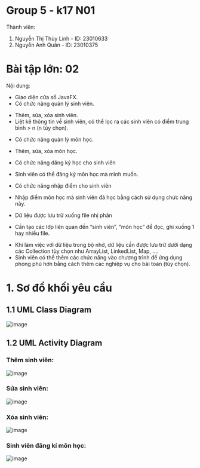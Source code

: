 # Group 5 - k17 N01
Thành viên:
1. Nguyễn Thị Thùy Linh - ID: 23010633
2. Nguyễn Anh Quân - ID: 23010375
# Bài tập lớn: 02
Nội dung: 
- Giao diện cửa sổ JavaFX.
- Có chức năng quản lý sinh viên.
+ Thêm, sửa, xóa sinh viên.
+ Liệt kê thông tin về sinh viên, có thể lọc ra các sinh viên có điểm trung bình > n (n tùy chọn).
- Có chức năng quản lý môn học.
+ Thêm, sửa, xóa môn học.
- Có chức năng đăng ký học cho sinh viên
+ Sinh viên có thể đăng ký môn học mà mình muốn.
- Có chức năng nhập điểm cho sinh viên
+ Nhập điểm môn học mà sinh viên đã học bằng cách sử dụng chức năng này.
- Dữ liệu được lưu trữ xuống file nhị phân
+ Cần tạo các lớp liên quan đến “sinh viên”, “môn học” để đọc, ghi xuống 1 hay nhiều file.
- Khi làm việc với dữ liệu trong bộ nhớ, dữ liệu cần được lưu trữ dưới dạng các Collection tùy chọn
như ArrayList, LinkedList, Map, ….
- Sinh viên có thể thêm các chức năng vào chương trình để ứng dụng phong phú hơn bằng cách thêm
các nghiệp vụ cho bài toán (tùy chọn).
# 1. Sơ đồ khối yêu cầu
## 1.1  UML Class Diagram
![image](https://github.com/user-attachments/assets/29c34f6a-b3e2-458c-819a-623327b822fe)
## 1.2 UML Activity Diagram
### Thêm sinh viên:
![image](https://github.com/user-attachments/assets/883aa473-7c18-4af6-a87f-9aac52128926)

### Sửa sinh viên:
![image](https://github.com/user-attachments/assets/3eff4a88-59fe-48ba-b0ac-1943546f56c8)
### Xóa sinh viên:
![image](https://github.com/user-attachments/assets/badb5eb4-7167-445a-9f1a-96079e7cc5d3)

### Sinh viên đăng kí môn học:
![image](https://github.com/user-attachments/assets/fb95f846-cf95-4898-91ec-152520a6f53a)
